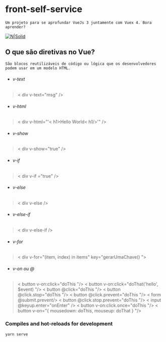 # front-self-service
```
Um projeto para se aprofundar VueJs 3 juntamente com Vuex 4. Bora aprender?
```
[![N|Solid](https://assets.codepen.io/t-1003/internal/avatars/teams/default.png?fit=crop&format=auto&height=150&version=1513627136&width=150)](https://nodesource.com/products/nsolid)

## O que são diretivas no Vue?
```
São blocos reutilizáveis ​​de código ou lógica que os desenvolvedores podem usar em um modelo HTML.
```
 * ###### v-text 
 > < div v-text="msg" />
 *  ###### v-html
 > < div v-html="'< h1>Hello World< h1/>'" />
 * ###### v-show
 > < div v-show="true" />
 * ###### v-if
 > < div v-if ="true" />
 * ###### v-else
 > < div v-else />
 * ###### v-else-if
> < div v-else-if />
 * ###### v-for
> < div v-for="(item, index) in items" key="gerarUmaChave() ">
* ###### v-on ou @

> < button v-on:click="doThis "/>
> < button v-on:click="doThat('hello', $event) "/>
> < button @click="doThis "/>
> < button @click.stop="doThis "/>
> < button @click.prevent="doThis "/>
> < form @submit.prevent/>
> < button @click.stop.prevent="doThis "/>
> < input @keyup.enter="onEnter" />
> < button v-on:click.once="doThis "/>
> < button v-on="{ mousedown: doThis, mouseup: doThat } "/>


### Compiles and hot-reloads for development
```
yarn serve
```
